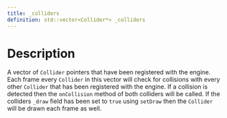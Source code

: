 ```yaml
---
title: _colliders
definition: std::vector<Collider*> _colliders
---
```


# Description
A vector of `Collider` pointers that have been registered with the engine. Each frame every `Collider` in this vector will check for collisions with every other `Collider` that has been registered with the engine. If a collision is detected then the `onCollision` method of both colliders will be called. If the colliders `_draw` field has been set to `true` using `setDraw` then the `Collider` will be drawn each frame as well. 
